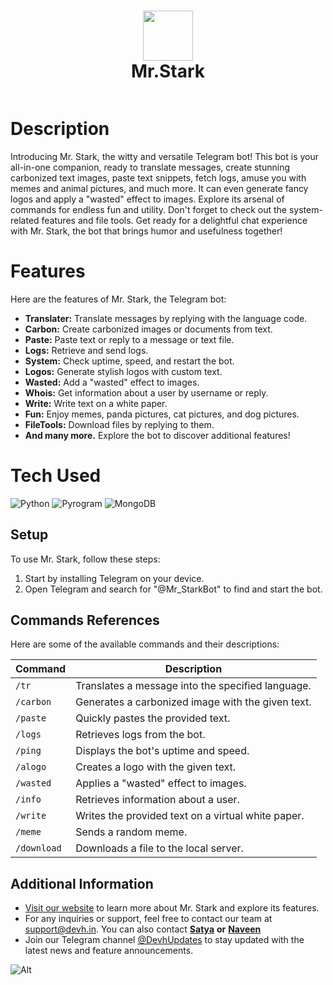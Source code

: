 <div align="center">
  <h1> <img src="https://graph.org/file/d9a8d0d3485b1d65e9680.jpg" width="80px"><br/>Mr.Stark</h1>
</div>

<p align="center">
  <a href="https://t.me/Mr_StarkBot" target="_blank"><img alt="" src="https://img.shields.io/badge/Telegram-Bot-blue.svg?style=normal&logo=telegram&logoColor=white" style="vertical-align:center" /></a>
</p>


# Description
Introducing Mr. Stark, the witty and versatile Telegram bot! This bot is your all-in-one companion, ready to translate messages, create stunning carbonized text images, paste text snippets, fetch logs, amuse you with memes and animal pictures, and much more. It can even generate fancy logos and apply a "wasted" effect to images. Explore its arsenal of commands for endless fun and utility. Don't forget to check out the system-related features and file tools. Get ready for a delightful chat experience with Mr. Stark, the bot that brings humor and usefulness together!


# Features
Here are the features of Mr. Stark, the Telegram bot:

- **Translater:** Translate messages by replying with the language code.
- **Carbon:** Create carbonized images or documents from text.
- **Paste:** Paste text or reply to a message or text file.
- **Logs:** Retrieve and send logs.
- **System:** Check uptime, speed, and restart the bot.
- **Logos:** Generate stylish logos with custom text.
- **Wasted:** Add a "wasted" effect to images.
- **Whois:** Get information about a user by username or reply.
- **Write:** Write text on a white paper.
- **Fun:** Enjoy memes, panda pictures, cat pictures, and dog pictures.
- **FileTools:** Download files by replying to them.
- **And many more.** Explore the bot to discover additional features!


# Tech Used
![Python](https://img.shields.io/badge/python-3670A0?style=for-the-badge&logo=python&logoColor=ffdd54)
![Pyrogram](https://img.shields.io/badge/pyrogram-orange?style=for-the-badge&logo=python&logoColor=ffdd54)
![MongoDB](https://img.shields.io/badge/MongoDB-%234ea94b.svg?style=for-the-badge&logo=mongodb&logoColor=white)

## Setup
To use Mr. Stark, follow these steps:

1. Start by installing Telegram on your device.
2. Open Telegram and search for "@Mr_StarkBot" to find and start the bot.


## Commands References
Here are some of the available commands and their descriptions:

| Command     | Description                                           |
| ----------- | ----------------------------------------------------- |
| `/tr`       | Translates a message into the specified language.     |
| `/carbon`   | Generates a carbonized image with the given text.     |
| `/paste`    | Quickly pastes the provided text.                    |
| `/logs`     | Retrieves logs from the bot.                          |
| `/ping`     | Displays the bot's uptime and speed.                  |
| `/alogo`    | Creates a logo with the given text.                   |
| `/wasted`   | Applies a "wasted" effect to images.                  |
| `/info`     | Retrieves information about a user.                   |
| `/write`    | Writes the provided text on a virtual white paper.    |
| `/meme`     | Sends a random meme.                                  |
| `/download` | Downloads a file to the local server.                 |

## Additional Information
- [Visit our website](https://mr-stark.devh.in) to learn more about Mr. Stark and explore its features.
- For any inquiries or support, feel free to contact our team at [support@devh.in](mailto:support@devh.in). You can also contact **[Satya](https://t.me/s4tyendra)** __or__ **[Naveen](https://t.me/Naveen_xD)**
- Join our Telegram channel [@DevhUpdates](https://t.me/DevhUpdates) to stay updated with the latest news and feature announcements.



![Alt](https://repobeats.axiom.co/api/embed/803178175ac7cee96005e47c4dfefc048c07d102.svg "Repobeats analytics image")
